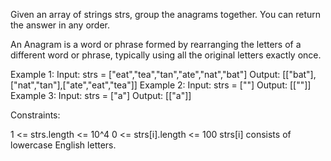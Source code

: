 Given an array of strings strs, group the anagrams together. You can return
the answer in any order.

An Anagram is a word or phrase formed by rearranging the letters of a
different word or phrase, typically using all the original letters exactly
once.


Example 1:
Input: strs = ["eat","tea","tan","ate","nat","bat"]
Output: [["bat"],["nat","tan"],["ate","eat","tea"]]
Example 2:
Input: strs = [""]
Output: [[""]]
Example 3:
Input: strs = ["a"]
Output: [["a"]]


Constraints:


1 <= strs.length <= 10^4
0 <= strs[i].length <= 100
strs[i] consists of lowercase English letters.




